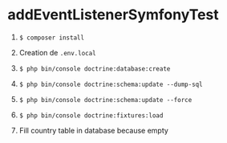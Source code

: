 # addEventListenerSymfonyTest

1) `$ composer install`

2) Creation de `.env.local`

3) `$ php bin/console doctrine:database:create`

4) `$ php bin/console doctrine:schema:update --dump-sql`

5) `$ php bin/console doctrine:schema:update --force`

6) `$ php bin/console doctrine:fixtures:load`

7) Fill country table in database because empty


